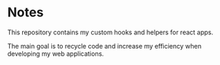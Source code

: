 # Notes

This repository contains my custom hooks and helpers for react apps.

The main goal is to recycle code and increase my efficiency when developing my web applications.